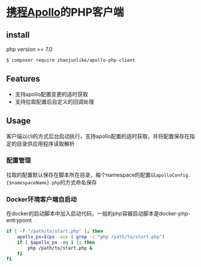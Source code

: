 # [携程Apollo](https://github.com/ctripcorp/apollo)的PHP客户端

## install
php version >= 7.0
```bash
$ composer require zhaojunlike/apollo-php-client
```

## Features
- 支持apollo配置变更的适时获取
- 支持拉取配置后自定义的回调处理

## Usage
客户端以cli的方式后台启动执行，支持apollo配置的适时获取，并将配置保存在指定的目录供应用程序读取解析

### 配置管理

拉取的配置默认保存在脚本所在目录，每个namespace的配置以`apolloConfig.{$namespaceName}.php`的方式命名保存

### Docker环境客户端自启动

在docker的启动脚本中加入启动代码，一般的php容器启动脚本是docker-php-entrypoint
```bash
if [ -f "/path/to/start.php" ]; then
    apollo_ps=$(ps -aux | grep -c "php /path/to/start.php")
    if [ $apollo_ps -eq 1 ]; then
        php /path/to/start.php &
    fi
fi
```
